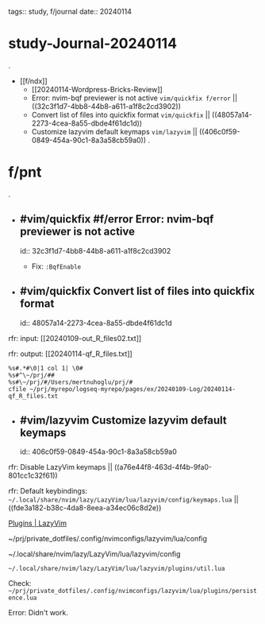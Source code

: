 tags:: study, f/journal
date:: 20240114

# study-Journal-20240114
.
- [[f/ndx]]
  - [[20240114-Wordpress-Bricks-Review]]
  - Error: nvim-bqf previewer is not active `vim/quickfix f/error` || ((32c3f1d7-4bb8-44b8-a611-a1f8c2cd3902))
  - Convert list of files into quickfix format `vim/quickfix` || ((48057a14-2273-4cea-8a55-dbde4f61dc1d))
  - Customize lazyvim default keymaps `vim/lazyvim` || ((406c0f59-0849-454a-90c1-8a3a58cb59a0))
.
# f/pnt
.
- ## #vim/quickfix #f/error Error: nvim-bqf previewer is not active
  id:: 32c3f1d7-4bb8-44b8-a611-a1f8c2cd3902
	- Fix: `:BqfEnable`

- ## #vim/quickfix Convert list of files into quickfix format
  id:: 48057a14-2273-4cea-8a55-dbde4f61dc1d

rfr: input: [[20240109-out_R_files02.txt]]

rfr: output: [[20240114-qf_R_files.txt]]

```vim
%s#.*#\0|1 col 1| \0#
%s#^\~/prj/##
%s#\~/prj/#/Users/mertnuhoglu/prj/#
cfile ~/prj/myrepo/logseq-myrepo/pages/ex/20240109-Log/20240114-qf_R_files.txt
```

- ## #vim/lazyvim Customize lazyvim default keymaps
  id:: 406c0f59-0849-454a-90c1-8a3a58cb59a0

rfr: Disable LazyVim keymaps || ((a76e44f8-463d-4f4b-9fa0-801cc1c32f61))

rfr: Default keybindings: `~/.local/share/nvim/lazy/LazyVim/lua/lazyvim/config/keymaps.lua` || ((fde3a182-b38c-4da8-8eea-a34ec06c8d2e))

[Plugins | LazyVim](https://www.lazyvim.org/configuration/plugins#%EF%B8%8F-adding--disabling-plugin-keymaps)

~/prj/private_dotfiles/.config/nvimconfigs/lazyvim/lua/config

~/.local/share/nvim/lazy/LazyVim/lua/lazyvim/config

`~/.local/share/nvim/lazy/LazyVim/lua/lazyvim/plugins/util.lua`

Check: `~/prj/private_dotfiles/.config/nvimconfigs/lazyvim/lua/plugins/persistence.lua`

Error: Didn't work.

